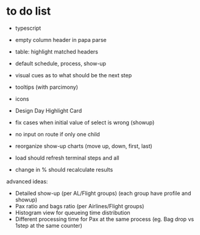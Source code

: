 # to do list

- typescript

- empty column header in papa parse
- table: highlight matched headers

- default schedule, process, show-up

- visual cues as to what should be the next step
- tooltips (with parcimony)
- icons
- Design Day Highlight Card

- fix cases when initial value of select is wrong (showup)
- no input on route if only one child
- reorganize show-up charts (move up, down, first, last)

- load should refresh terminal steps and all
- change in % should recalculate results

advanced ideas:
- Detailed show-up (per AL/Flight groups) (each group have profile and showup)
- Pax ratio and bags ratio (per Airlines/Flight groups)
- Histogram view for queueing time distribution
- Different processing time for Pax at the same process (eg. Bag drop vs 1step at the same counter)




